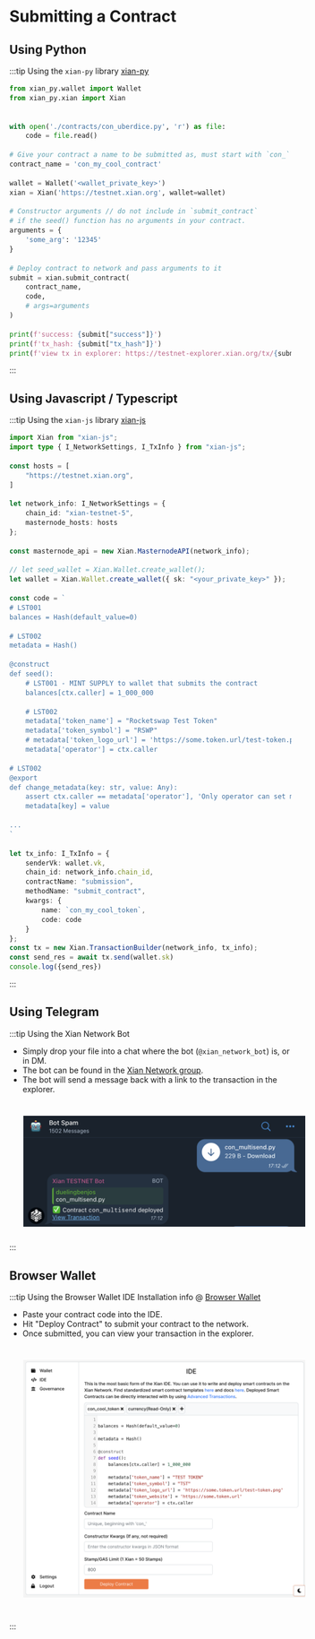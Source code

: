 # Submitting a Contract

## Using Python
:::tip Using the `xian-py` library
[xian-py](/tools/xian-py)

```python
from xian_py.wallet import Wallet
from xian_py.xian import Xian


with open('./contracts/con_uberdice.py', 'r') as file:
    code = file.read()

# Give your contract a name to be submitted as, must start with `con_`
contract_name = 'con_my_cool_contract'

wallet = Wallet('<wallet_private_key>')
xian = Xian('https://testnet.xian.org', wallet=wallet)

# Constructor arguments // do not include in `submit_contract`
# if the seed() function has no arguments in your contract.
arguments = {
    'some_arg': '12345'
}

# Deploy contract to network and pass arguments to it
submit = xian.submit_contract(
    contract_name,
    code,
    # args=arguments
)

print(f'success: {submit["success"]}')
print(f'tx_hash: {submit["tx_hash"]}')
print(f'view tx in explorer: https://testnet-explorer.xian.org/tx/{submit["tx_hash"]}')
```
:::

## Using Javascript / Typescript

:::tip Using the `xian-js` library
[xian-js](/tools/xian-js)

```typescript
import Xian from "xian-js";
import type { I_NetworkSettings, I_TxInfo } from "xian-js";

const hosts = [
    "https://testnet.xian.org",
]

let network_info: I_NetworkSettings = {
    chain_id: "xian-testnet-5",
    masternode_hosts: hosts
};

const masternode_api = new Xian.MasternodeAPI(network_info);

// let seed_wallet = Xian.Wallet.create_wallet();
let wallet = Xian.Wallet.create_wallet({ sk: "<your_private_key>" });

const code = `
# LST001
balances = Hash(default_value=0)

# LST002
metadata = Hash()

@construct
def seed():
    # LST001 - MINT SUPPLY to wallet that submits the contract
    balances[ctx.caller] = 1_000_000

    # LST002
    metadata['token_name'] = "Rocketswap Test Token"
    metadata['token_symbol'] = "RSWP"
    # metadata['token_logo_url'] = 'https://some.token.url/test-token.png'
    metadata['operator'] = ctx.caller

# LST002
@export
def change_metadata(key: str, value: Any):
    assert ctx.caller == metadata['operator'], 'Only operator can set metadata!'
    metadata[key] = value

...
`

let tx_info: I_TxInfo = {
    senderVk: wallet.vk,
    chain_id: network_info.chain_id,
    contractName: "submission",
    methodName: "submit_contract",
    kwargs: {
        name: `con_my_cool_token`,
        code: code
    }
};
const tx = new Xian.TransactionBuilder(network_info, tx_info);
const send_res = await tx.send(wallet.sk)
console.log({send_res})


```
:::

## Using Telegram

:::tip Using the Xian Network Bot
- Simply drop your file into a chat where the bot (`@xian_network_bot`) is, or in DM.
- The bot can be found in the [Xian Network group](https://t.me/xian_network).
- The bot will send a message back with a link to the transaction in the explorer.
<div style="text-align: center; height: 70%; width: 100%; padding: 5%">
<img src="./submitting-a-contract-tg.png" alt="Submitting a contract through the Xian Network Bot" />
</div>
:::

## Browser Wallet

:::tip Using the Browser Wallet IDE
Installation info @ [Browser Wallet](/tools/browser-wallet)
- Paste your contract code into the IDE.
- Hit "Deploy Contract" to submit your contract to the network.
- Once submitted, you can view your transaction in the explorer.
<div style="text-align: center; height: 70%; width: 100%; padding: 5%">
<img src="./submitting-a-contract-browser-ide.png" alt="Submitting a contract through the Browser Wallet IDE" />
</div>

:::

